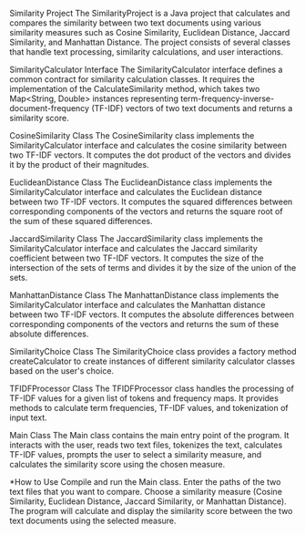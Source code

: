 
Similarity Project 
The SimilarityProject is a Java project that calculates and compares the similarity between two text documents using various similarity measures such as Cosine Similarity, Euclidean Distance, Jaccard Similarity, and Manhattan Distance. The project consists of several classes that handle text processing, similarity calculations, and user interactions.

SimilarityCalculator Interface
The SimilarityCalculator interface defines a common contract for similarity calculation classes. It requires the implementation of the CalculateSimilarity method, which takes two Map<String, Double> instances representing term-frequency-inverse-document-frequency (TF-IDF) vectors of two text documents and returns a similarity score.

CosineSimilarity Class
The CosineSimilarity class implements the SimilarityCalculator interface and calculates the cosine similarity between two TF-IDF vectors. It computes the dot product of the vectors and divides it by the product of their magnitudes.

EuclideanDistance Class
The EuclideanDistance class implements the SimilarityCalculator interface and calculates the Euclidean distance between two TF-IDF vectors. It computes the squared differences between corresponding components of the vectors and returns the square root of the sum of these squared differences.

JaccardSimilarity Class
The JaccardSimilarity class implements the SimilarityCalculator interface and calculates the Jaccard similarity coefficient between two TF-IDF vectors. It computes the size of the intersection of the sets of terms and divides it by the size of the union of the sets.

ManhattanDistance Class
The ManhattanDistance class implements the SimilarityCalculator interface and calculates the Manhattan distance between two TF-IDF vectors. It computes the absolute differences between corresponding components of the vectors and returns the sum of these absolute differences.

SimilarityChoice Class
The SimilarityChoice class provides a factory method createCalculator to create instances of different similarity calculator classes based on the user's choice.

TFIDFProcessor Class
The TFIDFProcessor class handles the processing of TF-IDF values for a given list of tokens and frequency maps. It provides methods to calculate term frequencies, TF-IDF values, and tokenization of input text.

Main Class
The Main class contains the main entry point of the program. It interacts with the user, reads two text files, tokenizes the text, calculates TF-IDF values, prompts the user to select a similarity measure, and calculates the similarity score using the chosen measure.

*How to Use
Compile and run the Main class.
Enter the paths of the two text files that you want to compare.
Choose a similarity measure (Cosine Similarity, Euclidean Distance, Jaccard Similarity, or Manhattan Distance).
The program will calculate and display the similarity score between the two text documents using the selected measure.
